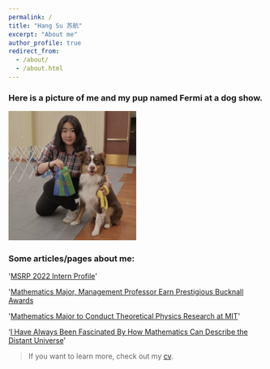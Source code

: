 ```yaml
---
permalink: /
title: "Hang Su 苏航"
excerpt: "About me"
author_profile: true
redirect_from: 
  - /about/
  - /about.html
---
```


 
### Here is a picture of me and my pup named Fermi at a dog show.
 <p>
  <img alt="Fermi" src="/images/Fermi.JPG" width="50%">
</p>

### Some articles/pages about me:

 '[MSRP 2022 Intern Profile](https://oge.mit.edu/msrp/profiles/hang-su/)'

 '[Mathematics Major, Management Professor Earn Prestigious Bucknall Awards](https://www.newhaven.edu/news/blog/2022/bucknall-awards.php)

 '[Mathematics Major to Conduct Theoretical Physics Research at MIT](https://www.newhaven.edu/news/blog/2022/hang-su.php?utm_source=2022-03-20&utm_medium=email&utm_campaign=weeklygallop)'

 ‘[I Have Always Been Fascinated By How Mathematics Can Describe the Distant Universe](https://www.newhaven.edu/news/blog/2021/hang-su-surf.php)’

> If you want to learn more, check out my [cv](/files/Hang_Su_CV.pdf).